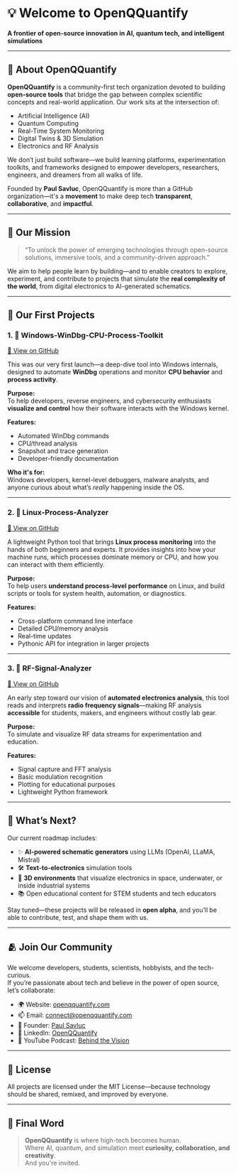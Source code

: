 
# 💡 Welcome to OpenQQuantify  
**A frontier of open-source innovation in AI, quantum tech, and intelligent simulations**

---

## 📘 About OpenQQuantify

**OpenQQuantify** is a community-first tech organization devoted to building **open-source tools** that bridge the gap between complex scientific concepts and real-world application. Our work sits at the intersection of:

- Artificial Intelligence (AI)  
- Quantum Computing  
- Real-Time System Monitoring  
- Digital Twins & 3D Simulation  
- Electronics and RF Analysis  

We don’t just build software—we build learning platforms, experimentation toolkits, and frameworks designed to empower developers, researchers, engineers, and dreamers from all walks of life.

Founded by **Paul Savluc**, OpenQQuantify is more than a GitHub organization—it's a **movement** to make deep tech **transparent**, **collaborative**, and **impactful**.

---

## 🎯 Our Mission

> “To unlock the power of emerging technologies through open-source solutions, immersive tools, and a community-driven approach.”

We aim to help people learn by building—and to enable creators to explore, experiment, and contribute to projects that simulate the **real complexity of the world**, from digital electronics to AI-generated schematics.

---

## 🚀 Our First Projects

### 1. 🧠 Windows-WinDbg-CPU-Process-Toolkit  
[🔗 View on GitHub](https://github.com/openqquantify/Windows-WinDbg-CPU-Process-Toolkit)

This was our very first launch—a deep-dive tool into Windows internals, designed to automate **WinDbg** operations and monitor **CPU behavior** and **process activity**.

**Purpose:**  
To help developers, reverse engineers, and cybersecurity enthusiasts **visualize and control** how their software interacts with the Windows kernel.

**Features:**
- Automated WinDbg commands
- CPU/thread analysis
- Snapshot and trace generation
- Developer-friendly documentation

**Who it's for:**  
Windows developers, kernel-level debuggers, malware analysts, and anyone curious about what’s *really* happening inside the OS.

---

### 2. 🐧 Linux-Process-Analyzer  
[🔗 View on GitHub](https://github.com/openqquantify/Linux-Process-Analyzer)

A lightweight Python tool that brings **Linux process monitoring** into the hands of both beginners and experts. It provides insights into how your machine runs, which processes dominate memory or CPU, and how you can interact with them efficiently.

**Purpose:**  
To help users **understand process-level performance** on Linux, and build scripts or tools for system health, automation, or diagnostics.

**Features:**
- Cross-platform command line interface  
- Detailed CPU/memory analysis  
- Real-time updates  
- Pythonic API for integration in larger projects

---

### 3. 📡 RF-Signal-Analyzer  
[🔗 View on GitHub](https://github.com/openqquantify/RF-Signal-Analyzer)

An early step toward our vision of **automated electronics analysis**, this tool reads and interprets **radio frequency signals**—making RF analysis **accessible** for students, makers, and engineers without costly lab gear.

**Purpose:**  
To simulate and visualize RF data streams for experimentation and education.

**Features:**
- Signal capture and FFT analysis  
- Basic modulation recognition  
- Plotting for educational purposes  
- Lightweight Python framework

---

## 🧪 What’s Next?

Our current roadmap includes:

- ✨ **AI-powered schematic generators** using LLMs (OpenAI, LLaMA, Mistral)  
- 🛠️ **Text-to-electronics** simulation tools  
- 🌌 **3D environments** that visualize electronics in space, underwater, or inside industrial systems  
- 📚 Open educational content for STEM students and tech educators

Stay tuned—these projects will be released in **open alpha**, and you’ll be able to contribute, test, and shape them with us.

---

## 🫂 Join Our Community

We welcome developers, students, scientists, hobbyists, and the tech-curious.  
If you’re passionate about tech and believe in the power of open source, let’s collaborate:

- 🌍 Website: [openqquantify.com](https://www.openqquantify.com)  
- 📫 Email: connect@openqquantify.com  
- 💼 Founder: [Paul Savluc](https://www.linkedin.com/in/paul-savluc/)  
- 🔗 LinkedIn: [OpenQQuantify](https://www.linkedin.com/company/openqquantify/)  
- 🧠 YouTube Podcast: [Behind the Vision](https://www.youtube.com/watch?v=yxVNmuZLXyY)

---

## 📜 License

All projects are licensed under the MIT License—because technology should be shared, remixed, and improved by everyone.

---

## 💬 Final Word

> **OpenQQuantify** is where high-tech becomes human.  
> Where AI, quantum, and simulation meet **curiosity, collaboration, and creativity**.  
> And you're invited.
